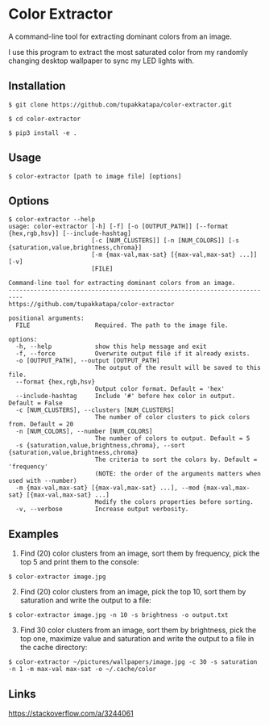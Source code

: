 # Color Extractor

A command-line tool for extracting dominant colors from an image.

I use this program to extract the most saturated color from my randomly changing desktop wallpaper to sync my LED lights with.

## Installation

```console
$ git clone https://github.com/tupakkatapa/color-extractor.git

$ cd color-extractor

$ pip3 install -e .
```

## Usage

```console
$ color-extractor [path to image file] [options]
```

## Options

```console
$ color-extractor --help
usage: color-extractor [-h] [-f] [-o [OUTPUT_PATH]] [--format {hex,rgb,hsv}] [--include-hashtag] 
                       [-c [NUM_CLUSTERS]] [-n [NUM_COLORS]] [-s {saturation,value,brightness,chroma}] 
                       [-m {max-val,max-sat} [{max-val,max-sat} ...]] [-v]
                       [FILE]

Command-line tool for extracting dominant colors from an image.
--------------------------------------------------------------------------
https://github.com/tupakkatapa/color-extractor

positional arguments:
  FILE                  Required. The path to the image file.

options:
  -h, --help            show this help message and exit
  -f, --force           Overwrite output file if it already exists.
  -o [OUTPUT_PATH], --output [OUTPUT_PATH]
                        The output of the result will be saved to this file.
  --format {hex,rgb,hsv}
                        Output color format. Default = 'hex'
  --include-hashtag     Include '#' before hex color in output. Default = False
  -c [NUM_CLUSTERS], --clusters [NUM_CLUSTERS]
                        The number of color clusters to pick colors from. Default = 20
  -n [NUM_COLORS], --number [NUM_COLORS]
                        The number of colors to output. Default = 5
  -s {saturation,value,brightness,chroma}, --sort {saturation,value,brightness,chroma}
                        The criteria to sort the colors by. Default = 'frequency' 
                        (NOTE: the order of the arguments matters when used with --number)
  -m {max-val,max-sat} [{max-val,max-sat} ...], --mod {max-val,max-sat} [{max-val,max-sat} ...]
                        Modify the colors properties before sorting.
  -v, --verbose         Increase output verbosity.
```

## Examples

1. Find (20) color clusters from an image, sort them by frequency, pick the top 5 and print them to the console:

```console
$ color-extractor image.jpg
```

2. Find (20) color clusters from an image, pick the top 10, sort them by saturation and write the output to a file:

```console
$ color-extractor image.jpg -n 10 -s brightness -o output.txt
```

3. Find 30 color clusters from an image, sort them by brightness, pick the top one, maximize value and saturation and write the output to a file in the cache directory:

```console
$ color-extractor ~/pictures/wallpapers/image.jpg -c 30 -s saturation -n 1 -m max-val max-sat -o ~/.cache/color
```

## Links

https://stackoverflow.com/a/3244061


